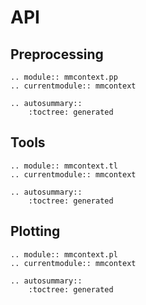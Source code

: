 # API

## Preprocessing

```{eval-rst}
.. module:: mmcontext.pp
.. currentmodule:: mmcontext

.. autosummary::
    :toctree: generated
```

## Tools

```{eval-rst}
.. module:: mmcontext.tl
.. currentmodule:: mmcontext

.. autosummary::
    :toctree: generated
```

## Plotting

```{eval-rst}
.. module:: mmcontext.pl
.. currentmodule:: mmcontext

.. autosummary::
    :toctree: generated
```
